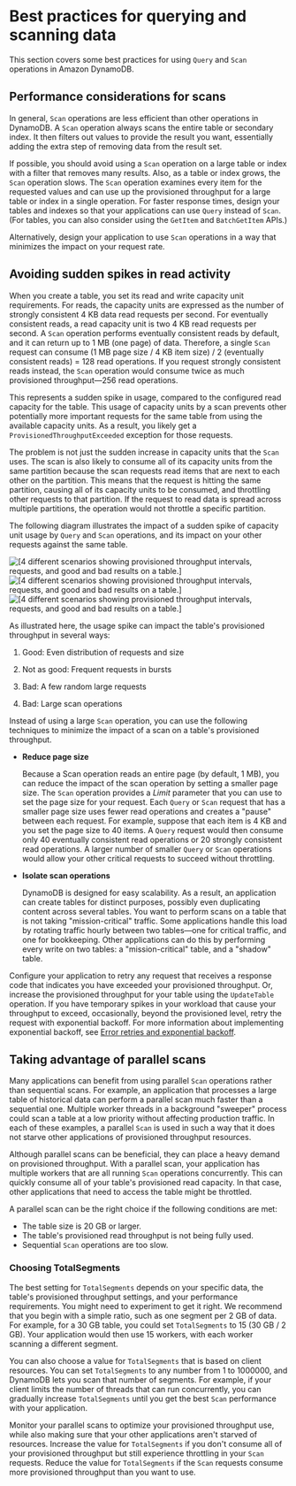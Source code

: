 # Best practices for querying and scanning data<a name="bp-query-scan"></a>

This section covers some best practices for using `Query` and `Scan` operations in Amazon DynamoDB\.

## Performance considerations for scans<a name="bp-query-scan-performance"></a>

In general, `Scan` operations are less efficient than other operations in DynamoDB\. A `Scan` operation always scans the entire table or secondary index\. It then filters out values to provide the result you want, essentially adding the extra step of removing data from the result set\.

If possible, you should avoid using a `Scan` operation on a large table or index with a filter that removes many results\. Also, as a table or index grows, the `Scan` operation slows\. The `Scan` operation examines every item for the requested values and can use up the provisioned throughput for a large table or index in a single operation\. For faster response times, design your tables and indexes so that your applications can use `Query` instead of `Scan`\. \(For tables, you can also consider using the `GetItem` and `BatchGetItem` APIs\.\)

Alternatively, design your application to use `Scan` operations in a way that minimizes the impact on your request rate\.

## Avoiding sudden spikes in read activity<a name="bp-query-scan-spikes"></a>

When you create a table, you set its read and write capacity unit requirements\. For reads, the capacity units are expressed as the number of strongly consistent 4 KB data read requests per second\. For eventually consistent reads, a read capacity unit is two 4 KB read requests per second\. A `Scan` operation performs eventually consistent reads by default, and it can return up to 1 MB \(one page\) of data\. Therefore, a single `Scan` request can consume \(1 MB page size / 4 KB item size\) / 2 \(eventually consistent reads\) = 128 read operations\. If you request strongly consistent reads instead, the `Scan` operation would consume twice as much provisioned throughput—256 read operations\.

This represents a sudden spike in usage, compared to the configured read capacity for the table\. This usage of capacity units by a scan prevents other potentially more important requests for the same table from using the available capacity units\. As a result, you likely get a `ProvisionedThroughputExceeded` exception for those requests\.

The problem is not just the sudden increase in capacity units that the `Scan` uses\. The scan is also likely to consume all of its capacity units from the same partition because the scan requests read items that are next to each other on the partition\. This means that the request is hitting the same partition, causing all of its capacity units to be consumed, and throttling other requests to that partition\. If the request to read data is spread across multiple partitions, the operation would not throttle a specific partition\. 

The following diagram illustrates the impact of a sudden spike of capacity unit usage by `Query` and `Scan` operations, and its impact on your other requests against the same table\.

![\[4 different scenarios showing provisioned throughput intervals, requests, and good and bad results on a table.\]](http://docs.aws.amazon.com/amazondynamodb/latest/developerguide/images/ThroughputIntervals.png)![\[4 different scenarios showing provisioned throughput intervals, requests, and good and bad results on a table.\]](http://docs.aws.amazon.com/amazondynamodb/latest/developerguide/)![\[4 different scenarios showing provisioned throughput intervals, requests, and good and bad results on a table.\]](http://docs.aws.amazon.com/amazondynamodb/latest/developerguide/)

As illustrated here, the usage spike can impact the table's provisioned throughput in several ways:

1. Good: Even distribution of requests and size

1. Not as good: Frequent requests in bursts

1. Bad: A few random large requests

1. Bad: Large scan operations

Instead of using a large `Scan` operation, you can use the following techniques to minimize the impact of a scan on a table's provisioned throughput\.
+ **Reduce page size**

  Because a Scan operation reads an entire page \(by default, 1 MB\), you can reduce the impact of the scan operation by setting a smaller page size\. The `Scan` operation provides a *Limit* parameter that you can use to set the page size for your request\. Each `Query` or `Scan` request that has a smaller page size uses fewer read operations and creates a "pause" between each request\. For example, suppose that each item is 4 KB and you set the page size to 40 items\. A `Query` request would then consume only 40 eventually consistent read operations or 20 strongly consistent read operations\. A larger number of smaller `Query` or `Scan` operations would allow your other critical requests to succeed without throttling\. 
+ **Isolate scan operations**

  DynamoDB is designed for easy scalability\. As a result, an application can create tables for distinct purposes, possibly even duplicating content across several tables\. You want to perform scans on a table that is not taking "mission\-critical" traffic\. Some applications handle this load by rotating traffic hourly between two tables—one for critical traffic, and one for bookkeeping\. Other applications can do this by performing every write on two tables: a "mission\-critical" table, and a "shadow" table\. 

Configure your application to retry any request that receives a response code that indicates you have exceeded your provisioned throughput\. Or, increase the provisioned throughput for your table using the `UpdateTable` operation\. If you have temporary spikes in your workload that cause your throughput to exceed, occasionally, beyond the provisioned level, retry the request with exponential backoff\. For more information about implementing exponential backoff, see [Error retries and exponential backoff](Programming.Errors.md#Programming.Errors.RetryAndBackoff)\.

## Taking advantage of parallel scans<a name="bp-query-scan-parallel"></a>

Many applications can benefit from using parallel `Scan` operations rather than sequential scans\. For example, an application that processes a large table of historical data can perform a parallel scan much faster than a sequential one\. Multiple worker threads in a background "sweeper" process could scan a table at a low priority without affecting production traffic\. In each of these examples, a parallel `Scan` is used in such a way that it does not starve other applications of provisioned throughput resources\.

Although parallel scans can be beneficial, they can place a heavy demand on provisioned throughput\. With a parallel scan, your application has multiple workers that are all running `Scan` operations concurrently\. This can quickly consume all of your table's provisioned read capacity\. In that case, other applications that need to access the table might be throttled\.

A parallel scan can be the right choice if the following conditions are met:
+ The table size is 20 GB or larger\.
+ The table's provisioned read throughput is not being fully used\.
+ Sequential `Scan` operations are too slow\.

### Choosing TotalSegments<a name="bp-query-scan-parallel-total-segments"></a>

The best setting for `TotalSegments` depends on your specific data, the table's provisioned throughput settings, and your performance requirements\. You might need to experiment to get it right\. We recommend that you begin with a simple ratio, such as one segment per 2 GB of data\. For example, for a 30 GB table, you could set `TotalSegments` to 15 \(30 GB / 2 GB\)\. Your application would then use 15 workers, with each worker scanning a different segment\.

You can also choose a value for `TotalSegments` that is based on client resources\. You can set `TotalSegments` to any number from 1 to 1000000, and DynamoDB lets you scan that number of segments\. For example, if your client limits the number of threads that can run concurrently, you can gradually increase `TotalSegments` until you get the best `Scan` performance with your application\.

Monitor your parallel scans to optimize your provisioned throughput use, while also making sure that your other applications aren't starved of resources\. Increase the value for `TotalSegments` if you don't consume all of your provisioned throughput but still experience throttling in your `Scan` requests\. Reduce the value for `TotalSegments` if the `Scan` requests consume more provisioned throughput than you want to use\. 